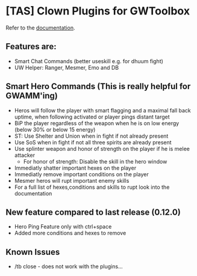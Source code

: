 # [TAS] Clown Plugins for GWToolbox

Refer to the [documentation](https://franneck94.github.io/GwToolbox_HelperPlugins/).

## Features are:

- Smart Chat Commands (better useskill e.g.  for dhuum fight)
- UW Helper: Ranger, Mesmer, Emo and DB

## Smart Hero Commands (This is really helpful for GWAMM'ing)

- Heros will follow the player with smart flagging and a maximal fall back uptime, when following activated or player pings distant target
- BiP the player regardless of the weapon when he is on low energy (below 30% or below 15 energy)
- ST: Use Shelter and Union when in fight if not already present
- Use SoS when in fight if not all three spirits are already present
- Use splinter weapon and honor of strength on the player if he is melee attacker
  - For honor of strength: Disable the skill in the hero window
- Immediatly shatter important hexes on the player
- Immediatly remove important conditions on the player
- Mesmer heros will rupt important enemy skills
- For a full list of hexes,conditions and skills to rupt look into the documentation
 
## New feature compared to last release (0.12.0)

- Hero Ping Feature only with ctrl+space
- Added more conditions and hexes to remove

## Known Issues

- /tb close - does not work with the plugins...
